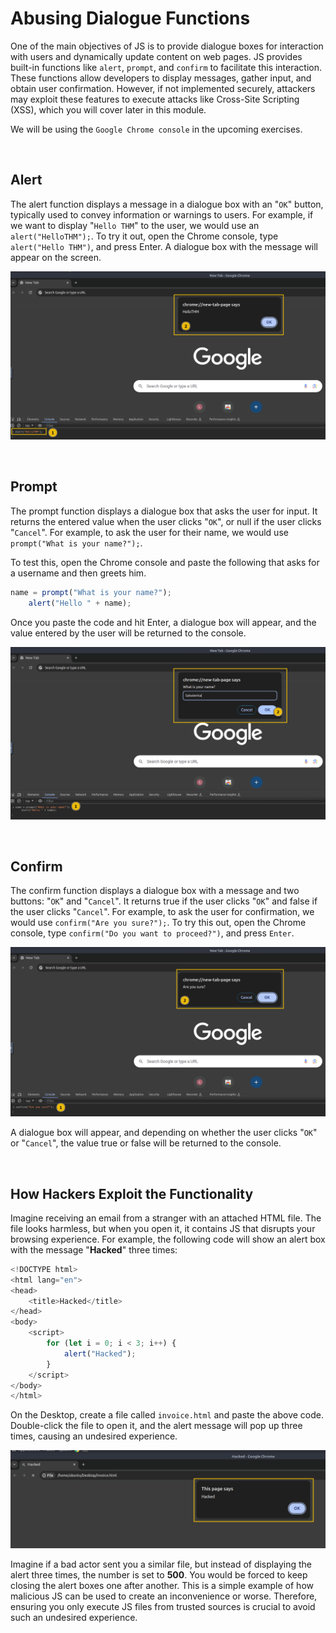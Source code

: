 # Abusing Dialogue Functions

One of the main objectives of JS is to provide dialogue boxes for interaction with users and dynamically update content on web pages. JS provides built-in functions like `alert`, `prompt`, and `confirm` to facilitate this interaction. These functions allow developers to display messages, gather input, and obtain user confirmation. However, if not implemented securely, attackers may exploit these features to execute attacks like Cross-Site Scripting (XSS), which you will cover later in this module.

We will be using the `Google Chrome console` in the upcoming exercises.

&nbsp;

## Alert

The alert function displays a message in a dialogue box with an "`OK`" button, typically used to convey information or warnings to users. For example, if we want to display "`Hello THM`" to the user, we would use an `alert("HelloTHM");`. To try it out, open the Chrome console, type `alert("Hello THM")`, and press Enter. A dialogue box with the message will appear on the screen.

![62a7685ca6e7ce005d3f3afe-1728802103400.png](../../_resources/62a7685ca6e7ce005d3f3afe-1728802103400.png)

&nbsp;

## Prompt

The prompt function displays a dialogue box that asks the user for input. It returns the entered value when the user clicks "`OK`", or null if the user clicks "`Cancel`". For example, to ask the user for their name, we would use `prompt("What is your name?");`.

To test this, open the Chrome console and paste the following that asks for a username and then greets him.

```javascript
name = prompt("What is your name?");
    alert("Hello " + name);
```

Once you paste the code and hit Enter, a dialogue box will appear, and the value entered by the user will be returned to the console.

![62a7685ca6e7ce005d3f3afe-1728801812878.png](../../_resources/62a7685ca6e7ce005d3f3afe-1728801812878.png)

&nbsp;

## Confirm

The confirm function displays a dialogue box with a message and two buttons: "`OK`" and "`Cancel`". It returns true if the user clicks "`OK`" and false if the user clicks "`Cancel`". For example, to ask the user for confirmation, we would use `confirm("Are you sure?");`. To try this out, open the Chrome console, type `confirm("Do you want to proceed?")`, and press `Enter`.

![62a7685ca6e7ce005d3f3afe-1728802070358.png](../../_resources/62a7685ca6e7ce005d3f3afe-1728802070358.png)

A dialogue box will appear, and depending on whether the user clicks "`OK`" or "`Cancel`", the value true or false will be returned to the console.

&nbsp;

## How Hackers Exploit the Functionality

Imagine receiving an email from a stranger with an attached HTML file. The file looks harmless, but when you open it, it contains JS that disrupts your browsing experience. For example, the following code will show an alert box with the message "**Hacked**" three times:

```javascript
<!DOCTYPE html>
<html lang="en">
<head>
    <title>Hacked</title>
</head>
<body>
    <script>
        for (let i = 0; i < 3; i++) {
            alert("Hacked");
        }
    </script>
</body>
</html>
```

On the Desktop, create a file called `invoice.html` and paste the above code. Double-click the file to open it, and the alert message will pop up three times, causing an undesired experience.

![62a7685ca6e7ce005d3f3afe-1728802312967.png](../../_resources/62a7685ca6e7ce005d3f3afe-1728802312967.png)

Imagine if a bad actor sent you a similar file, but instead of displaying the alert three times, the number is set to **500**. You would be forced to keep closing the alert boxes one after another. This is a simple example of how malicious JS can be used to create an inconvenience or worse. Therefore, ensuring you only execute JS files from trusted sources is crucial to avoid such an undesired experience.